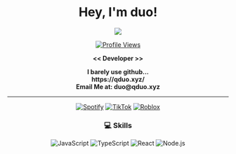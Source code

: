 <h1 align="center"> Hey, I'm duo!</h1>

<div align="center">
<a href="https://discord.com/users/1084594366401749093"><img src="https://lanyard.cnrad.dev/api/1084594366401749093?borderRadius=&idleMessage=&bg=000000" /></a>
  
  [![Profile Views](https://komarev.com/ghpvc/?username=qocepombtv&color=blueviolet)](https://github.com/qocepombtv)
  
  <p>
    <strong> << Developer >> </strong><br>
  </p>
    <p>
    <strong>  I barely use github...  </strong><br>
    <strong>  https://qduo.xyz/ </strong><br>
    <strong>  Email Me at: duo@qduo.xyz </strong><br>
  </p>

</div>

---

<div align="center">
  
  [![Spotify](https://img.shields.io/badge/Spotify-%231DB954.svg?style=for-the-badge&logo=spotify&logoColor=white)](https://open.spotify.com/user/31hpimmslar5hnso26nu7fgfjpji?si=cb8b2b40a3b645d8)
  [![TikTok](https://img.shields.io/badge/TikTok-%23000000.svg?style=for-the-badge&logo=tiktok&logoColor=white)](https://tiktok.com/@qocepombtv)
  [![Roblox](https://img.shields.io/badge/Roblox-%23000000.svg?style=for-the-badge&logo=roblox&logoColor=white)](https://www.roblox.com/users/407323614/profile)
  
</div>

<h3 align="center">💻 Skills </h3>

<div align="center">
  
  ![JavaScript](https://img.shields.io/badge/javascript-%23323330.svg?style=for-the-badge&logo=javascript&logoColor=%23F7DF1E)
  ![TypeScript](https://img.shields.io/badge/typescript-%23007ACC.svg?style=for-the-badge&logo=typescript&logoColor=white)
  ![React](https://img.shields.io/badge/react-%2320232a.svg?style=for-the-badge&logo=react&logoColor=%2361DAFB)
  ![Node.js](https://img.shields.io/badge/node.js-6DA55F?style=for-the-badge&logo=node.js&logoColor=white)
  
</div>
